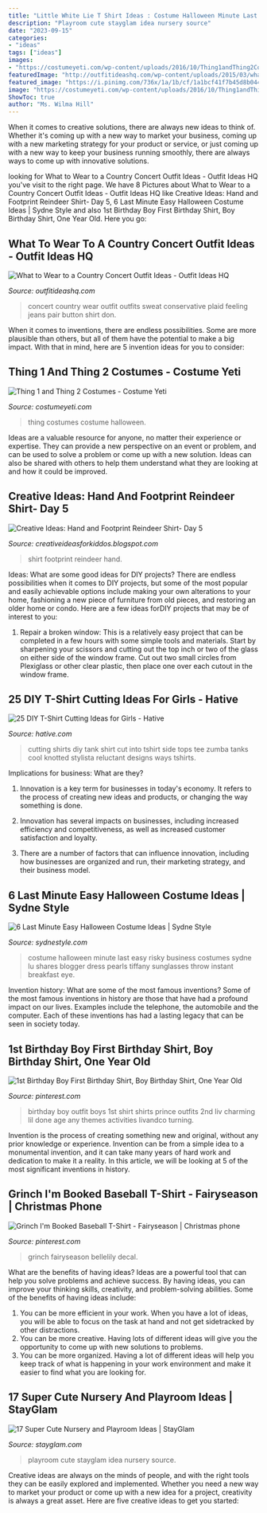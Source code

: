```yaml
---
title: "Little White Lie T Shirt Ideas : Costume Halloween Minute Last Easy Risky Business Costumes Sydne Lu Shares Blogger Dress Pearls Tiffany Sunglasses Throw Instant Breakfast Eye"
description: "Playroom cute stayglam idea nursery source"
date: "2023-09-15"
categories:
- "ideas"
tags: ["ideas"]
images:
- "https://costumeyeti.com/wp-content/uploads/2016/10/Thing1andThing2Costumes.jpg"
featuredImage: "http://outfitideashq.com/wp-content/uploads/2015/03/what-to-wear-to-a-country-concert-outfits-4.jpg"
featured_image: "https://i.pinimg.com/736x/1a/1b/cf/1a1bcf41f7b45d8b044b8a3432a081b2.jpg"
image: "https://costumeyeti.com/wp-content/uploads/2016/10/Thing1andThing2Costumes.jpg"
ShowToc: true
author: "Ms. Wilma Hill"
---
```



When it comes to creative solutions, there are always new ideas to think of. Whether it's coming up with a new way to market your business, coming up with a new marketing strategy for your product or service, or just coming up with a new way to keep your business running smoothly, there are always ways to come up with innovative solutions.

	

		
looking for What to Wear to a Country Concert Outfit Ideas - Outfit Ideas HQ you've visit to the right page. We have 8 Pictures about What to Wear to a Country Concert Outfit Ideas - Outfit Ideas HQ like Creative Ideas: Hand and Footprint Reindeer Shirt- Day 5, 6 Last Minute Easy Halloween Costume Ideas | Sydne Style and also 1st Birthday Boy First Birthday Shirt, Boy Birthday Shirt, One Year Old. Here you go:
		
    
## What To Wear To A Country Concert Outfit Ideas - Outfit Ideas HQ

<img loading=lazy src="http://outfitideashq.com/wp-content/uploads/2015/03/what-to-wear-to-a-country-concert-outfits-4.jpg" onerror="this.onerror=null;this.src='https://tse4.mm.bing.net/th?id=OIP._5GdaiGCfGfhD1Vg-VOd5QHaKa&amp;pid=15.1';" alt="What to Wear to a Country Concert Outfit Ideas - Outfit Ideas HQ">

_Source: outfitideashq.com_

>concert country wear outfit outfits sweat conservative plaid feeling jeans pair button shirt don. 

	

When it comes to inventions, there are endless possibilities. Some are more plausible than others, but all of them have the potential to make a big impact. With that in mind, here are 5 invention ideas for you to consider: 

    
## Thing 1 And Thing 2 Costumes - Costume Yeti

<img loading=lazy src="https://costumeyeti.com/wp-content/uploads/2016/10/Thing1andThing2Costumes.jpg" onerror="this.onerror=null;this.src='https://tse3.mm.bing.net/th?id=OIP.EqeXYm3VKErkTWb5-WKM6wHaJ3&amp;pid=15.1';" alt="Thing 1 and Thing 2 Costumes - Costume Yeti">

_Source: costumeyeti.com_

>thing costumes costume halloween. 

	

Ideas are a valuable resource for anyone, no matter their experience or expertise. They can provide a new perspective on an event or problem, and can be used to solve a problem or come up with a new solution. Ideas can also be shared with others to help them understand what they are looking at and how it could be improved.

    
## Creative Ideas: Hand And Footprint Reindeer Shirt- Day 5

<img loading=lazy src="http://4.bp.blogspot.com/_CDi6RV0iM8Q/TPPVFCZ6lNI/AAAAAAAAAjM/xBnM1Mk6kqo/w1200-h630-p-k-no-nu/ReindeerTshirts.jpg" onerror="this.onerror=null;this.src='https://tse1.mm.bing.net/th?id=OIP.RkbnpC_NCMtQBwY4uwx3XAHaJ4&amp;pid=15.1';" alt="Creative Ideas: Hand and Footprint Reindeer Shirt- Day 5">

_Source: creativeideasforkiddos.blogspot.com_

>shirt footprint reindeer hand. 

	

Ideas: What are some good ideas for DIY projects?
There are endless possibilities when it comes to DIY projects, but some of the most popular and easily achievable options include making your own alterations to your home, fashioning a new piece of furniture from old pieces, and restoring an older home or condo. Here are a few ideas forDIY projects that may be of interest to you: 
1. Repair a broken window: This is a relatively easy project that can be completed in a few hours with some simple tools and materials. Start by sharpening your scissors and cutting out the top inch or two of the glass on either side of the window frame. Cut out two small circles from Plexiglass or other clear plastic, then place one over each cutout in the window frame.

    
## 25 DIY T-Shirt Cutting Ideas For Girls - Hative

<img loading=lazy src="https://hative.com/wp-content/uploads/2014/11/diy-tshirt-cutting-ideas/22-cutting-shirts-into-tank-tops.jpg" onerror="this.onerror=null;this.src='https://tse3.mm.bing.net/th?id=OIP.ligGZPDzb2KKBMl05sedxgHaLJ&amp;pid=15.1';" alt="25 DIY T-Shirt Cutting Ideas for Girls - Hative">

_Source: hative.com_

>cutting shirts diy tank shirt cut into tshirt side tops tee zumba tanks cool knotted stylista reluctant designs ways tshirts. 

	

Implications for business: What are they?
1. Innovation is a key term for businesses in today's economy. It refers to the process of creating new ideas and products, or changing the way something is done.
2. Innovation has several impacts on businesses, including increased efficiency and competitiveness, as well as increased customer satisfaction and loyalty.

3. There are a number of factors that can influence innovation, including how businesses are organized and run, their marketing strategy, and their business model.

    
## 6 Last Minute Easy Halloween Costume Ideas | Sydne Style

<img loading=lazy src="https://www.sydnestyle.com/wp-content/uploads/2018/10/Sydne-Style-shares-easy-last-minute-halloween-costume-ideas-with-fashion-blogger-you-lu-as-risky-business.jpg" onerror="this.onerror=null;this.src='https://tse1.mm.bing.net/th?id=OIP.QeuJc7a4YWqEOkMMK-X8FQHaKE&amp;pid=15.1';" alt="6 Last Minute Easy Halloween Costume Ideas | Sydne Style">

_Source: sydnestyle.com_

>costume halloween minute last easy risky business costumes sydne lu shares blogger dress pearls tiffany sunglasses throw instant breakfast eye. 

	

Invention history: What are some of the most famous inventions?
Some of the most famous inventions in history are those that have had a profound impact on our lives. Examples include the telephone, the automobile and the computer. Each of these inventions has had a lasting legacy that can be seen in society today.

    
## 1st Birthday Boy First Birthday Shirt, Boy Birthday Shirt, One Year Old

<img loading=lazy src="https://i.pinimg.com/736x/cc/7b/86/cc7b86e3827318d100d2deeab89097a2--turning-one-boy-birthday.jpg" onerror="this.onerror=null;this.src='https://tse1.mm.bing.net/th?id=OIP.j9K9dlYeIudQZ6JXmHPxzAHaLa&amp;pid=15.1';" alt="1st Birthday Boy First Birthday Shirt, Boy Birthday Shirt, One Year Old">

_Source: pinterest.com_

>birthday boy outfit boys 1st shirt shirts prince outfits 2nd liv charming lil done age any themes activities livandco turning. 

	

Invention is the process of creating something new and original, without any prior knowledge or experience. Invention can be from a simple idea to a monumental invention, and it can take many years of hard work and dedication to make it a reality. In this article, we will be looking at 5 of the most significant inventions in history.

    
## Grinch I&#039;m Booked Baseball T-Shirt - Fairyseason | Christmas Phone

<img loading=lazy src="https://i.pinimg.com/736x/1a/1b/cf/1a1bcf41f7b45d8b044b8a3432a081b2.jpg" onerror="this.onerror=null;this.src='https://tse2.mm.bing.net/th?id=OIP._Do0brVg56v7LqFzF-7ASwHaKc&amp;pid=15.1';" alt="Grinch I&#039;m Booked Baseball T-Shirt - Fairyseason | Christmas phone">

_Source: pinterest.com_

>grinch fairyseason bellelily decal. 

	

What are the benefits of having ideas?
Ideas are a powerful tool that can help you solve problems and achieve success. By having ideas, you can improve your thinking skills, creativity, and problem-solving abilities. Some of the benefits of having ideas include: 
1) You can be more efficient in your work. When you have a lot of ideas, you will be able to focus on the task at hand and not get sidetracked by other distractions. 
2) You can be more creative. Having lots of different ideas will give you the opportunity to come up with new solutions to problems. 
3) You can be more organized. Having a lot of different ideas will help you keep track of what is happening in your work environment and make it easier to find what you are looking for.

    
## 17 Super Cute Nursery And Playroom Ideas | StayGlam

<img loading=lazy src="https://stayglam.com/wp-content/uploads/2017/01/elenaaaehe_15048120_1807116436236499_9316131957374976_n.jpg" onerror="this.onerror=null;this.src='https://tse4.mm.bing.net/th?id=OIP.hEEWA0ztggP8IzhstLnsTQHaHa&amp;pid=15.1';" alt="17 Super Cute Nursery and Playroom Ideas | StayGlam">

_Source: stayglam.com_

>playroom cute stayglam idea nursery source. 

	

Creative ideas are always on the minds of people, and with the right tools they can be easily explored and implemented. Whether you need a new way to market your product or come up with a new idea for a project, creativity is always a great asset. Here are five creative ideas to get you started:

